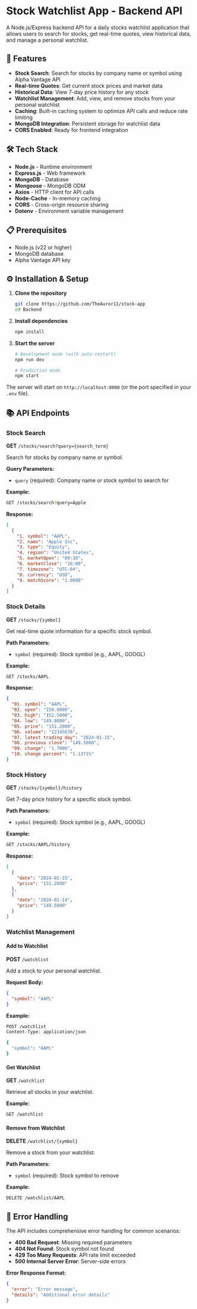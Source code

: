 # Stock Watchlist App - Backend API

A Node.js/Express backend API for a daily stocks watchlist application that allows users to search for stocks, get real-time quotes, view historical data, and manage a personal watchlist.

## 🚀 Features

- **Stock Search**: Search for stocks by company name or symbol using Alpha Vantage API
- **Real-time Quotes**: Get current stock prices and market data
- **Historical Data**: View 7-day price history for any stock
- **Watchlist Management**: Add, view, and remove stocks from your personal watchlist
- **Caching**: Built-in caching system to optimize API calls and reduce rate limiting
- **MongoDB Integration**: Persistent storage for watchlist data
- **CORS Enabled**: Ready for frontend integration

## 🛠️ Tech Stack

- **Node.js** - Runtime environment
- **Express.js** - Web framework
- **MongoDB** - Database
- **Mongoose** - MongoDB ODM
- **Axios** - HTTP client for API calls
- **Node-Cache** - In-memory caching
- **CORS** - Cross-origin resource sharing
- **Dotenv** - Environment variable management

## 📋 Prerequisites

- Node.js (v22 or higher)
- MongoDB database
- Alpha Vantage API key

## ⚙️ Installation & Setup

1. **Clone the repository**

   ```bash
   git clone https://github.com/TheAuror11/stock-app
   cd Backend
   ```

2. **Install dependencies**

   ```bash
   npm install
   ```

3. **Start the server**

   ```bash
   # Development mode (with auto-restart)
   npm run dev

   # Production mode
   npm start
   ```

The server will start on `http://localhost:8000` (or the port specified in your `.env` file).

## 📚 API Endpoints

### Stock Search

**GET** `/stocks/search?query={search_term}`

Search for stocks by company name or symbol.

**Query Parameters:**

- `query` (required): Company name or stock symbol to search for

**Example:**

```bash
GET /stocks/search?query=Apple
```

**Response:**

```json
[
  {
    "1. symbol": "AAPL",
    "2. name": "Apple Inc",
    "3. type": "Equity",
    "4. region": "United States",
    "5. marketOpen": "09:30",
    "6. marketClose": "16:00",
    "7. timezone": "UTC-04",
    "8. currency": "USD",
    "9. matchScore": "1.0000"
  }
]
```

### Stock Details

**GET** `/stocks/{symbol}`

Get real-time quote information for a specific stock symbol.

**Path Parameters:**

- `symbol` (required): Stock symbol (e.g., AAPL, GOOGL)

**Example:**

```bash
GET /stocks/AAPL
```

**Response:**

```json
{
  "01. symbol": "AAPL",
  "02. open": "150.0000",
  "03. high": "152.5000",
  "04. low": "149.8000",
  "05. price": "151.2000",
  "06. volume": "12345678",
  "07. latest trading day": "2024-01-15",
  "08. previous close": "149.5000",
  "09. change": "1.7000",
  "10. change percent": "1.1371%"
}
```

### Stock History

**GET** `/stocks/{symbol}/history`

Get 7-day price history for a specific stock symbol.

**Path Parameters:**

- `symbol` (required): Stock symbol (e.g., AAPL, GOOGL)

**Example:**

```bash
GET /stocks/AAPL/history
```

**Response:**

```json
[
  {
    "date": "2024-01-15",
    "price": "151.2000"
  },
  {
    "date": "2024-01-14",
    "price": "149.5000"
  }
]
```

### Watchlist Management

#### Add to Watchlist

**POST** `/watchlist`

Add a stock to your personal watchlist.

**Request Body:**

```json
{
  "symbol": "AAPL"
}
```

**Example:**

```bash
POST /watchlist
Content-Type: application/json

{
  "symbol": "AAPL"
}
```

#### Get Watchlist

**GET** `/watchlist`

Retrieve all stocks in your watchlist.

**Example:**

```bash
GET /watchlist
```

#### Remove from Watchlist

**DELETE** `/watchlist/{symbol}`

Remove a stock from your watchlist.

**Path Parameters:**

- `symbol` (required): Stock symbol to remove

**Example:**

```bash
DELETE /watchlist/AAPL
```

## 🔧 Error Handling

The API includes comprehensive error handling for common scenarios:

- **400 Bad Request**: Missing required parameters
- **404 Not Found**: Stock symbol not found
- **429 Too Many Requests**: API rate limit exceeded
- **500 Internal Server Error**: Server-side errors

**Error Response Format:**

```json
{
  "error": "Error message",
  "details": "Additional error details"
}
```
